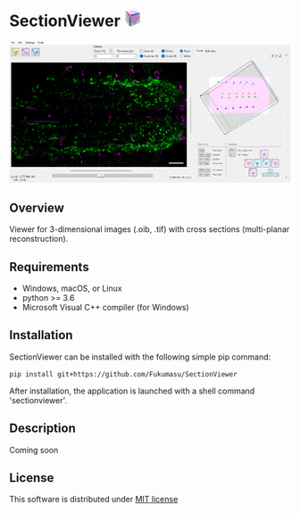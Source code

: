 # SectionViewer  ![image](https://github.com/Fukumasu/SectionViewer/blob/master/sectionviewer/img/icon_32x32.png)

![gif](https://github.com/Fukumasu/SectionViewer/blob/master/sectionviewer/img/SectionViewer.gif)

## Overview

Viewer for 3-dimensional images (.oib, .tif) with cross sections (multi-planar reconstruction).

## Requirements

- Windows, macOS, or Linux
- python >= 3.6
- Microsoft Visual C++ compiler (for Windows)

## Installation

SectionViewer can be installed with the following simple pip command:
```
pip install git+https://github.com/Fukumasu/SectionViewer
```
After installation, the application is launched with a shell command 'sectionviewer'.

## Description

Coming soon

## License

This software is distributed under [MIT license](https://github.com/Fukumasu/SectionViewer/blob/master/LICENSE.md)
